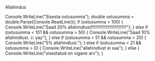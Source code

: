 Allahindus


 Console.WriteLine("Sisesta ostusumma");
 double ostusumma = double.Parse(Console.ReadLine());
 if (ostusumma > 100)
 {
     Console.WriteLine("Saad 20% allahindlust!!!!!!!!!!!!!!!!!!!!!!!!!!!!!");
 }
 else if (ostusumma < 101 && ostusumma > 50)
 {
     Console.WriteLine("Saad 10% allahindlust. c: yay");
 }
 else if (ostusumma < 51 && ostusumma > 20)
 {
     Console.WriteLine("5% allahindlust.");
 }
 else if (ostusumma < 21 && ostusumma > 0)
 {
     Console.WriteLine("allahindlust ei saa");
 }
 else
 {
     Console.WriteLine("sisestatud on vigane arv");
 }

